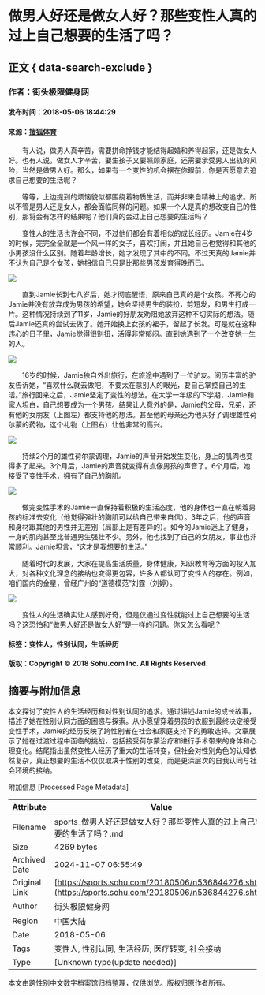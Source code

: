 # 做男人好还是做女人好？那些变性人真的过上自己想要的生活了吗？

## 正文 { data-search-exclude }


### 作者：街头极限健身网
#### 发布时间：2018-05-06 18:44:29
#### 来源：[搜狐体育](https://sports.sohu.com/20180506/n536844276.shtml)

　　有人说，做男人真辛苦，需要拼命挣钱才能结得起婚和养得起家，还是做女人好。也有人说，做女人才辛苦，要生孩子又要照顾家庭，还需要承受男人出轨的风险，当然是做男人好。那么，如果有一个变性的机会摆在你眼前，你是否愿意去追求自己想要的生活呢？

　　等等，上边提到的烦恼貌似都围绕着物质生活，而并非来自精神上的追求。所以不管是男人还是女人，都会面临同样的问题。如果一个人是真的想改变自己的性别，那将会有怎样的结果呢？他们真的会过上自己想要的生活吗？

　　变性人的生活也许会不同，不过他们都会有着相似的成长经历。Jamie在4岁的时候，完完全全就是一个风一样的女子，喜欢打闹，并且她自己也觉得和其他的小男孩没什么区别。随着年龄增长，她才发现了其中的不同。不过天真的Jamie并不认为自己是个女孩，她相信自己只是比那些男孩发育得晚而已。

   ![](https://5b0988e595225.cdn.sohucs.com/images/20180506/173e7aaabe064c06b7eb907249b15c0c.jpeg)

　　直到Jamie长到七八岁后，她才彻底醒悟，原来自己真的是个女孩。不死心的Jamie并没有放弃成为男孩的希望，她会坚持男生的装扮，剪短发，和男生打成一片。这种情况持续到了11岁，Jamie的好朋友劝阻她放弃这种不切实际的想法。随后Jamie还真的尝试去做了。她开始换上女孩的裙子，留起了长发。可是就在这种违心的日子里，Jamie觉得很别扭，活得非常郁闷。直到她遇到了一个改变她一生的人。

   ![](https://5b0988e595225.cdn.sohucs.com/images/20180506/36792bc944694d0db1058eca396437e8.jpeg)

　　16岁的时候，Jamie独自外出旅行，在旅途中遇到了一位驴友。阅历丰富的驴友告诉她，“喜欢什么就去做吧，不要太在意别人的眼光，要自己掌控自己的生活。”旅行回来之后，Jamie坚定了变性的想法。在大学一年级的下学期，Jamie和家人坦白，自己想要成为一个男孩。结果让人意外的是，Jamie的父母，兄弟，还有他的女朋友（上图左）都支持他的想法。甚至他的母亲还为他买好了调理雄性荷尔蒙的药物，这个礼物（上图右）让他非常的高兴。

   ![](https://5b0988e595225.cdn.sohucs.com/images/20180506/bc6afc65b1344212a37d15299fd2a4fa.jpeg)

　　持续2个月的雄性荷尔蒙调理，Jamie的声音开始发生变化，身上的肌肉也变得多了起来。3个月后，Jamie的声音就变得有点像男孩的声音了。6个月后，她接受了变性手术，拥有了自己的胸肌。

   ![](https://5b0988e595225.cdn.sohucs.com/images/20180506/5f306f382da848cfaeac10eb2a0dc9b7.jpeg)

　　做完变性手术的Jamie一直保持着积极的生活态度，他的身体也一直在朝着男孩的标准去变化（他觉得强壮的胸肌可以给自己带来自信）。3年之后，他的声音和身材跟其他的男性并无差别（局部上是有差异的）。如今的Jamie迷上了健身，一身的肌肉甚至比普通男生强壮不少。另外，他也找到了自己的女朋友，事业也非常顺利。Jamie坦言，“这才是我想要的生活。”

　　随着时代的发展，大家在提高生活质量，身体健康，知识教育等方面的投入加大，对各种文化理念的接纳也变得更包容，许多人都认可了变性人的存在。例如，咱们国内的金星，曾经广州的“道德模范”刘霆（刘婷）。

   ![](https://5b0988e595225.cdn.sohucs.com/images/20180506/b770d226d00d4e4281afc1b4dd5831e5.jpeg)

　　变性人的生活确实让人感到好奇，但是仅通过变性就能过上自己想要的生活吗？这恐怕和“做男人好还是做女人好”是一样的问题。你又怎么看呢？

#### 标签：变性人，性别认同，生活经历

#### 版权：Copyright © 2018 Sohu.com Inc. All Rights Reserved.

## 摘要与附加信息

<!-- tcd_abstract -->
本文探讨了变性人的生活经历和对性别认同的追求。通过讲述Jamie的成长故事，描述了她在性别认同方面的困惑与探索。从小愿望穿着男孩的衣服到最终决定接受变性手术，Jamie的经历反映了跨性别者在社会和家庭支持下的勇敢选择。文章展示了她在过渡过程中面临的挑战，包括接受荷尔蒙治疗和进行手术带来的身体和心理变化。结尾指出虽然变性人经历了重大的生活转变，但社会对性别角色的认知依然复杂，真正想要的生活不仅仅取决于性别的改变，而是更深层次的自我认同与社会环境的接纳。
<!-- tcd_abstract_end -->

附加信息 [Processed Page Metadata]

| Attribute       | Value                                  |
|-----------------|----------------------------------------|
| Filename        | sports_做男人好还是做女人好？那些变性人真的过上自己想要的生活了吗？.md                             |
| Size            | 4269 bytes                           |
| Archived Date   | 2024-11-07 06:55:49                             |
| Original Link   | [https://sports.sohu.com/20180506/n536844276.shtml](https://sports.sohu.com/20180506/n536844276.shtml)                       |
| Author          | 街头极限健身网                               |
| Region          | 中国大陆                               |
| Date            | 2018-05-06                                 |
| Tags            | 变性人, 性别认同, 生活经历, 医疗转变, 社会接纳                                 |
| Type            | [Unknown type(update needed)]                                 |
<!-- tcd_table_end -->

本文由跨性别中文数字档案馆归档整理，仅供浏览。版权归原作者所有。
